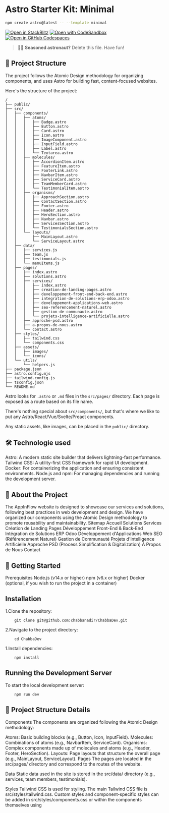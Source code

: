 # Astro Starter Kit: Minimal

```sh
npm create astro@latest -- --template minimal
```

[![Open in StackBlitz](https://developer.stackblitz.com/img/open_in_stackblitz.svg)](https://stackblitz.com/github/withastro/astro/tree/latest/examples/minimal)
[![Open with CodeSandbox](https://assets.codesandbox.io/github/button-edit-lime.svg)](https://codesandbox.io/p/sandbox/github/withastro/astro/tree/latest/examples/minimal)
[![Open in GitHub Codespaces](https://github.com/codespaces/badge.svg)](https://codespaces.new/withastro/astro?devcontainer_path=.devcontainer/minimal/devcontainer.json)

> 🧑‍🚀 **Seasoned astronaut?** Delete this file. Have fun!

## 🚀 Project Structure

The project follows the Atomic Design methodology for organizing components, and uses Astro for building fast, content-focused websites.

Here's the structure of the project:
```text
/
├── public/
├── src/
│   ├── components/
│   │   ├── atoms/
│   │   │   ├── Badge.astro
│   │   │   ├── Button.astro
│   │   │   ├── Card.astro
│   │   │   ├── Icon.astro
│   │   │   ├── ImageComponent.astro
│   │   │   ├── InputField.astro
│   │   │   ├── Label.astro
│   │   │   └── Textarea.astro
│   │   ├── molecules/
│   │   │   ├── AccordionItem.astro
│   │   │   ├── FeatureItem.astro
│   │   │   ├── FooterLink.astro
│   │   │   ├── NavbarItem.astro
│   │   │   ├── ServiceCard.astro
│   │   │   ├── TeamMemberCard.astro
│   │   │   └── TestimonialItem.astro
│   │   ├── organisms/
│   │   │   ├── ApproachSection.astro
│   │   │   ├── ContactSection.astro
│   │   │   ├── Footer.astro
│   │   │   ├── Header.astro
│   │   │   ├── HeroSection.astro
│   │   │   ├── Navbar.astro
│   │   │   ├── ServicesSection.astro
│   │   │   └── TestimonialsSection.astro
│   │   └── layouts/
│   │       ├── MainLayout.astro
│   │       └── ServiceLayout.astro
│   ├── data/
│   │   ├── services.js
│   │   ├── team.js
│   │   ├── testimonials.js
│   │   └── menuItems.js
│   ├── pages/
│   │   ├── index.astro
│   │   ├── solutions.astro
│   │   ├── services/
│   │   │   ├── index.astro
│   │   │   ├── creation-de-landing-pages.astro
│   │   │   ├── developpement-front-end-back-end.astro
│   │   │   ├── integration-de-solutions-erp-odoo.astro
│   │   │   ├── developpement-applications-web.astro
│   │   │   ├── seo-referencement-naturel.astro
│   │   │   ├── gestion-de-communaute.astro
│   │   │   └── projets-intelligence-artificielle.astro
│   │   ├── approche-psd.astro
│   │   ├── a-propos-de-nous.astro
│   │   └── contact.astro
│   ├── styles/
│   │   ├── tailwind.css
│   │   └── components.css
│   ├── assets/
│   │   ├── images/
│   │   └── icons/
│   └── utils/
│       └── helpers.js
├── package.json
├── astro.config.mjs
├── tailwind.config.js
├── tsconfig.json
└── README.md
```

Astro looks for `.astro` or `.md` files in the `src/pages/` directory. Each page is exposed as a route based on its file name.

There's nothing special about `src/components/`, but that's where we like to put any Astro/React/Vue/Svelte/Preact components.

Any static assets, like images, can be placed in the `public/` directory.


## 🛠️ Technologie used

Astro: A modern static site builder that delivers lightning-fast performance.
Tailwind CSS: A utility-first CSS framework for rapid UI development.
Docker: For containerizing the application and ensuring consistent environments.
Node.js and npm: For managing dependencies and running the development server.

## 📖 About the Project

The AppInFlow website is designed to showcase our services and solutions, following best practices in web development and design. We have organized our components using the Atomic Design methodology to promote reusability and maintainability.
Sitemap
Accueil
Solutions
Services
Création de Landing Pages
Développement Front-End & Back-End
Intégration de Solutions ERP Odoo
Développement d'Applications Web
SEO (Référencement Naturel)
Gestion de Communauté
Projets d'Intelligence Artificielle
Approche PSD (Process Simplification & Digitalization)
À Propos de Nous
Contact

## 🔧 Getting Started

Prerequisites
Node.js (v14.x or higher)
npm (v6.x or higher)
Docker (optional, if you wish to run the project in a container)

## Installation

1.Clone the repository:
    
```text
    git clone git@github.com:chabbanadir/ChabbaDev.git
```
2.Navigate to the project directory:
```text
    cd ChabbaDev
```
1.Install dependencies:
```text
    npm install
```

## Running the Development Server

To start the local development server:
```text
    npm run dev
```

## 🧩 Project Structure Details

Components
The components are organized following the Atomic Design methodology:

Atoms: Basic building blocks (e.g., Button, Icon, InputField).
Molecules: Combinations of atoms (e.g., NavbarItem, ServiceCard).
Organisms: Complex components made up of molecules and atoms (e.g., Header, Footer, HeroSection).
Layouts: Page layouts that structure the overall page (e.g., MainLayout, ServiceLayout).
Pages
The pages are located in the src/pages/ directory and correspond to the routes of the website.

Data
Static data used in the site is stored in the src/data/ directory (e.g., services, team members, testimonials).

Styles
Tailwind CSS is used for styling. The main Tailwind CSS file is src/styles/tailwind.css.
Custom styles and component-specific styles can be added in src/styles/components.css or within the components themselves using <style> blocks.

## 🧞 Commands

All commands are run from the root of the project, from a terminal:

| Command                   | Action                                           |
| :------------------------ | :----------------------------------------------- |
| `npm install`             | Installs dependencies                            |
| `npm run dev`             | Starts local dev server at `localhost:4321`      |
| `npm run build`           | Build your production site to `./dist/`          |
| `npm run preview`         | Preview your build locally, before deploying     |
| `npm run astro ...`       | Run CLI commands like `astro add`, `astro check` |
| `npm run astro -- --help` | Get help using the Astro CLI                     |

## 🐳 Using Docker (Optional)

If you prefer to run the project within a Docker container:

    1.Build the Docker image:
    ```text
    npm run dev
    ```
    2.Run the Docker container:
    ```text
    docker run -p 4321:4321 appinflow-website
    ```
The site will be accessible at http://localhost:4321.

## 👥 Contributing
We welcome contributions! Please open an issue or submit a pull request.

## 📄 License
This project is licensed under the MIT License.

##  📞 Contact
For questions or support, please contact us at moh.chabba@gmail.com.
